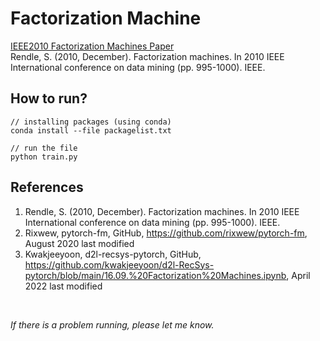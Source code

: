 # Factorization Machine

[IEEE2010 Factorization Machines Paper](https://ieeexplore.ieee.org/abstract/document/5694074?casa_token=woBqLQx9S8EAAAAA:LGzpbrh3Uc2XVBudk2_1kSHb0ZRCQbf7XEBgXPl7_V1Dmn7AygNXaxb2iAZhQiWjfrMPJRMjDs-gGA)  
Rendle, S. (2010, December). Factorization machines. In 2010 IEEE International conference on data mining (pp. 995-1000). IEEE.

## How to run?

```shell
// installing packages (using conda)
conda install --file packagelist.txt

// run the file
python train.py
```

## References
1. Rendle, S. (2010, December). Factorization machines. In 2010 IEEE International conference on data mining (pp. 995-1000). IEEE.
2. Rixwew, pytorch-fm, GitHub, https://github.com/rixwew/pytorch-fm, August 2020 last modified  
3. Kwakjeeyoon, d2l-recsys-pytorch, GitHub, https://github.com/kwakjeeyoon/d2l-RecSys-pytorch/blob/main/16.09.%20Factorization%20Machines.ipynb, April 2022 last modified  

<br/>

*If there is a problem running, please let me know.*